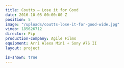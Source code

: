 ```yaml
---
title: Coutts — Lose it for Good
date: 2016-10-05 00:00:00 Z
position: 5
image: "/uploads/coutts-lose-it-for-good-wide.jpg"
vimeo: 185626712
director: Pip
production-company: Agile Films
equipment: Arri Alexa Mini + Sony A7S II
layout: project

is-shown: true
---
```


